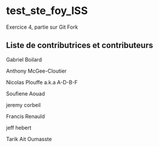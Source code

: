 # test_ste_foy_ISS
Exercice 4, partie sur Git Fork

Liste de contributrices et contributeurs
---
Gabriel Boilard

Anthony McGee-Cloutier

Nicolas Plouffe a.k.a A-D-B-F

Soufiene Aouad

jeremy corbeil

Francis Renauld

jeff hebert

Tarik  Ait Oumasste

